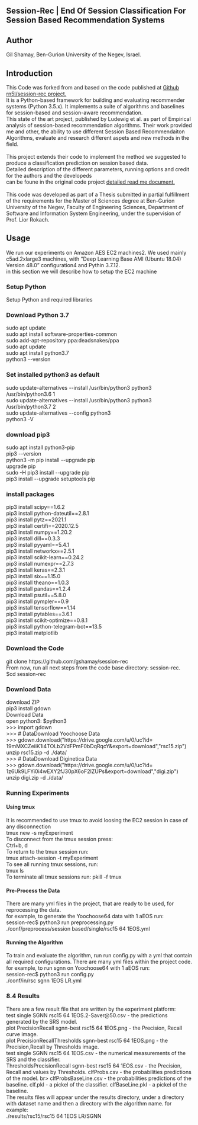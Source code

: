 <meta name="viewport" content="width=device-width, initial-scale=1">
<link rel="stylesheet" href="markdown-github.css">
<article class="markdown-body">
<h1>Session-Rec | End Of Session Classification For Session Based Recommendation Systems </h1>
<h2>Author</h2>
Gil Shamay, Ben-Gurion University of the Negev, Israel.
<h2>Introduction</h2>
This Code was forked from and based on the code published at 
<a href=https://github.com/rn5l/session-rec>Github rn5l/session-rec project.</a>
<br>
It is a Python-based framework for building and evaluating recommender systems (Python 3.5.x). It
implements a suite of algorithms and baselines for session-based and session-aware recommendation. <br>
This state of the art project, published by Ludewig et al. as part of Empirical analysis of session-based recommendation algorithms.
Their work provided me and other, the ability to use different Session Based Recommendaiton Algorithms, evaluate and research different aspets and new methods in the field.<br>
<br>
This project extends their code to implement the method we suggested to produce a classification prediction on session based data.<br>
Detailed description of the different parameters, running options and credit for the authors and the developeds <br>
can be foune in the original code project <a href= https://github.com/rn5l/session-rec/#readme> detailed read me document.</a><br>
<br>
This code was developed as part of a Thesis submitted in partial fulfillment of the requirements for the Master of Sciences degree
at Ben-Gurion University of the Negev, Faculty of Engineering Sciences,  
Department of Software and Information System Engineering, under the supervision of Prof. Lior Rokach.
<br>
<h2>Usage</h2>
We run our experiments on Amazon AES EC2 machines2. We used mainly
c5ad.2xlarge3 machines, with ”Deep Learning Base AMI (Ubuntu 18.04)
Version 48.0” configuration4 and Pythin 3.7.12. <br>
in this section we will describe how to setup the EC2 machine<br>
<h3>Setup Python</h3>
Setup Python and required libraries
<h3>Download Python 3.7</h3>
sudo apt update<br>
sudo apt install software-properties-common<br>
sudo add-apt-repository ppa:deadsnakes/ppa<br>
sudo apt update<br>
sudo apt install python3.7<br>
python3 --version<br>
<h3>Set installed python3 as default</h3>
sudo update-alternatives --install /usr/bin/python3 python3<br>
/usr/bin/python3.6 1<br>
sudo update-alternatives --install /usr/bin/python3 python3<br>
/usr/bin/python3.7 2<br>
sudo update-alternatives --config python3<br>
python3 -V<br>
<h3>download pip3</h3>
sudo apt install python3-pip<br>
pip3 --version<br>
python3 -m pip install --upgrade pip<br>
upgrade pip<br>
sudo -H pip3 install --upgrade pip<br>
pip3 install --upgrade setuptools pip<br>
<h3>install packages</h3>
pip3 install scipy==1.6.2<br>
pip3 install python-dateutil==2.8.1<br>
pip3 install pytz==2021.1<br>
pip3 install certifi==2020.12.5<br>
pip3 install numpy==1.20.2<br>
pip3 install dill==0.3.3<br>
pip3 install pyyaml==5.4.1<br>
pip3 install networkx==2.5.1<br>
pip3 install scikit-learn==0.24.2<br>
pip3 install numexpr==2.7.3<br>
pip3 install keras==2.3.1<br>
pip3 install six==1.15.0<br>
pip3 install theano==1.0.3<br>
pip3 install pandas==1.2.4<br>
pip3 install psutil==5.8.0<br>
pip3 install pympler==0.9<br>
pip3 install tensorflow==1.14<br>
pip3 install pytables==3.6.1<br>
pip3 install scikit-optimize==0.8.1<br>
pip3 install python-telegram-bot==13.5<br>
pip3 install matplotlib<br>
<h3>Download the Code</h3>
git clone https://github.com/gshamay/session-rec<br>
From now, run all next steps from the code base directory: session-rec.<br>
$cd session-rec<br>
<h3>Download Data</h3>
download ZIP<br>
pip3 install gdown<br>
Download Data<br>
open python3: $python3<br>
>>> import gdown<br>
>>> # DataDownload Yoochoose Data<br>
>>> gdown.download("https://drive.google.com/u/0/uc?id=<br>
19mMXCZeiiK1i4TOLb2VdFPmF0bDqRqcY&export=download","rsc15.zip")<br>
unzip rsc15.zip -d ./data/<br>
>>> # DataDownload Diginetica Data<br>
>>> gdown.download("https://drive.google.com/u/0/uc?id=<br>
1z6Uk9LFYi0i4wEXY2fJ30pX6oF2IZUPs&export=download","digi.zip")<br>
unzip digi.zip -d ./data/<br>
<h3>Running Experiments</h3>
<h4>Using tmux</h4>
It is recommended to use tmux to avoid loosing the EC2 session in case of any disconnection<br>
tmux new -s myExperiment<br>
To disconnect from the tmux session press:<br>
Ctrl+b, d<br>
To return to the tmux session run:<br>
tmux attach-session -t myExperiment<br>
To see all running tmux sessions, run:<br>
tmux ls<br>
To terminate all tmux sessions run: pkill -f tmux<br>
<h4>Pre-Process the Data</h4>
There are many yml files in the project, that are ready to be used, for reprocessing the data. <br>
for example, to generate the Yoochoose64 data with 1 aEOS run:<br>
session-rec$ python3 run preprocessing.py<br>
./conf/preprocess/session based/single/rsc15 64 1EOS.yml<br>
<h4>Running the Algorithm</h4>
To train and evaluate the algorithm, run run config.py with a yml that
contain all required configurations. There are many yml files within the
project code. for example, to run sgnn on Yoochoose64 with 1 aEOS run:<br>
session-rec$ python3 run config.py<br>
./conf/in/rsc sgnn 1EOS LR.yml<br>
<h3>8.4 Results</h3>
There are a few result file that are written by the experiment platform:<br>
test single SGNN rsc15 64 1EOS.2-Saver@50.csv - the predictions generated by the SRS model.<br>
plot PrecisionRecall sgnn-best rsc15 64 1EOS.png - the Precision, Recall curve image.<br>
plot PrecisionRecallThresholds sgnn-best rsc15 64 1EOS.png - the Precision,Recall by Thresholds image.<br>
test single SGNN rsc15 64 1EOS.csv - the numerical measurements of the SRS and the classifier.<br>
ThresholdsPrecisionRecall sgnn-best rsc15 64 1EOS.csv - the Precision, Recall and values by Thresholds. clfProbs.csv - the probabilities predictions of the model. br>
clfProbsBaseLine.csv - the probabilities predictions of the baseline. clf.pkl - a pickel of the classifier. clfBaseLine.pkl - a pickel of the baseline.<br>
The results files will appear under the results directory, under a directory with dataset name and then a directory with the algorithm name. for example:<br>
./results/rsc15/rsc15 64 1EOS LR/SGNN<br>
</article>

